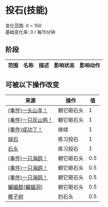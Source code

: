 # 投石(技能)  
变化范围: 0 ~ 150  
基础变化率: 0 / 每15分钟  
## 阶段  
范围  |  名称  |  描述  |  影响状态  |  影响动作  
----  |  ----  |  ----  |  ----  |  ----  
## 可被以下操作改变  
来源  |  操作  |  值  
----  |  ----  |  ----  
[(事件)一头山羊！](Event_GoatFight.md)  |  朝它砸石头  |  1  
[(事件)一只灰山鹑！](Event_PartridgeFight.md)  |  朝它砸石头  |  1  
[(事件)成功了！](Event_CoconutHit.md)  |  继续  |  1  
[燧石](Flint.md)  |  练习投石  |  1  
[石头](Stone.md)  |  练习投石  |  1  
[(事件)一只海鸥！](Event_SeagullFight.md)  |  朝它砸石头  |  0.5  
[(事件)一只海鸥！](Event_SeagullRaid.md)  |  朝它砸石头  |  0.5  
[(事件)一只海鸥！](Event_SeagullRaidCrop.md)  |  朝它砸石头  |  0.5  
[蝙蝠群(蝙蝠洞)](BatColony.md)  |  朝它砸石头  |  0.5  
[椰子树](PalmTreeNew.md)  |  扔石头  |  0.5  
